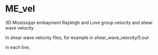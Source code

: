 # ME_vel
3D Mississippi embayment Rayleigh and Love group velocity and shear wave velocity 

In shear wave velocity files, for example in shear_wave_velocity/5.out


in each line, 

